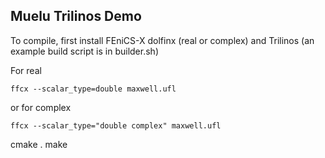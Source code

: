
## Muelu Trilinos Demo

To compile, first install FEniCS-X dolfinx (real or complex)
and Trilinos (an example build script is in builder.sh)

For real

`ffcx --scalar_type=double maxwell.ufl`

or for complex

`ffcx --scalar_type="double complex" maxwell.ufl`

cmake .
make
